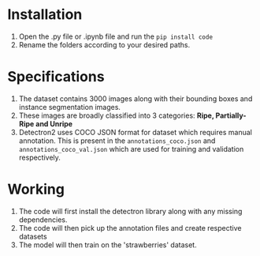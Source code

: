 # Installation
1. Open the .py file or .ipynb file and run the `pip install code`
2. Rename the folders according to your desired paths.

# Specifications
1. The dataset contains 3000 images along with their bounding boxes and instance segmentation images.
2. These images are broadly classified into 3 categories: **Ripe, Partially-Ripe and Unripe**
3. Detectron2 uses COCO JSON format for dataset which requires manual annotation. This is present in the `annotations_coco.json` and `annotations_coco_val.json` which are used for training and validation respectively.

# Working
1. The code will first install the detectron library along with any missing dependencies.
2. The code will then pick up the annotation files and create respective datasets
3. The model will then train on the 'strawberries' dataset.
